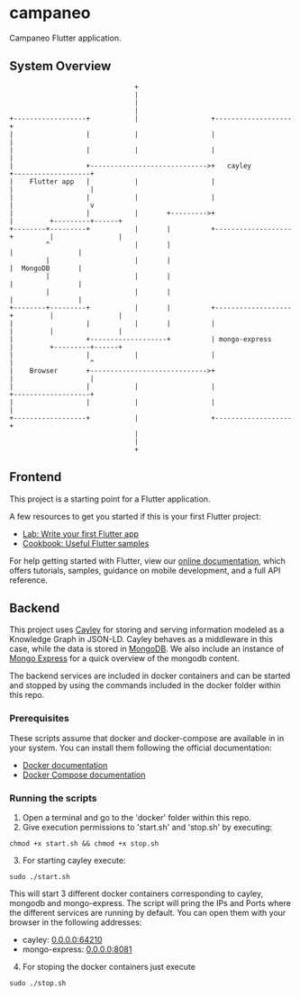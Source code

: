 # campaneo

Campaneo Flutter application.

## System Overview
```
                               +
                               |
                               |
                               |
+------------------+           |                  +-------------------+
|                  |           |                  |                   |
|                  |           |                  |                   |
|                  +----------------------------->+   cayley          +-------------------+
|    Flutter app   |           |                  |                   |                   |
|                  |           |                  |                   |                   v
|                  |           |       +--------->+                   |         +---------+------+
+--------+---------+           |       |          +-------------------+         |                |
         ^                     |       |                                        |                |
         |                     |       |                                        |  MongoDB       |
         |                     |       |                                        |                |
         |                     |       |                                        |                |
+--------+---------+           |       |          +-------------------+         |                |
|                  |           |       |          |                   |         |                |
|                  +-------------------+          | mongo-express     |         +---------+------+
|                  |           |                  |                   |                   ^
|    Browser       +----------------------------->+                   |                   |
|                  |           |                  |                   +-------------------+
|                  |           |                  |                   |
+------------------+           |                  +-------------------+
                               |
                               |
                               +

```

## Frontend

This project is a starting point for a Flutter application.

A few resources to get you started if this is your first Flutter project:

- [Lab: Write your first Flutter app](https://flutter.dev/docs/get-started/codelab)
- [Cookbook: Useful Flutter samples](https://flutter.dev/docs/cookbook)

For help getting started with Flutter, view our
[online documentation](https://flutter.dev/docs), which offers tutorials,
samples, guidance on mobile development, and a full API reference.

## Backend

This project uses [Cayley](https://cayley.gitbook.io/cayley/) for storing and serving 
information modeled as a Knowledge Graph in JSON-LD. Cayley behaves as a middleware in this case,
while the data is stored in [MongoDB](https://www.mongodb.com/). We also include an
instance of [Mongo Express](https://github.com/mongo-express/mongo-express) for a quick overview of the mongodb content.

The backend services are included in docker containers and can be started and stopped
by using the commands included in the docker folder within this repo.

### Prerequisites

These scripts assume that docker and docker-compose are available in in your system. You can
install them following the official documentation:

- [Docker documentation](https://docs.docker.com/install/)
- [Docker Compose documentation](https://docs.docker.com/compose/install/)

### Running the scripts

1. Open a terminal and go to the 'docker' folder within this repo.
2. Give execution permissions to 'start.sh' and 'stop.sh' by executing:
```
chmod +x start.sh && chmod +x stop.sh
```
3. For starting cayley execute:
```
sudo ./start.sh
```
This will start 3 different docker containers corresponding to cayley, mongodb and mongo-express.
The script will pring the IPs and Ports where the different services are running by default. You
can open them with your browser in the following addresses:
- cayley: [0.0.0.0:64210](http://0.0.0.0:64210)
- mongo-express: [0.0.0.0:8081](http://0.0.0.0:8081)
4. For stoping the docker containers just execute
```
sudo ./stop.sh
```

